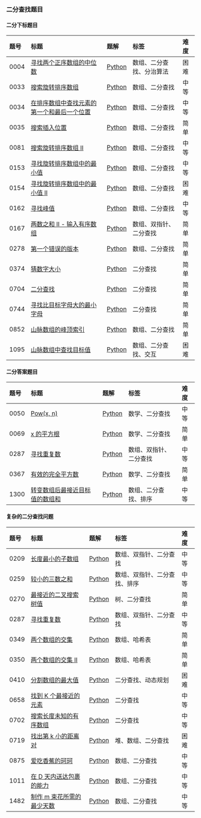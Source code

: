 ### 二分查找题目

#### 二分下标题目

| 题号 | 标题                                                                                                                                | 题解                                                                                                                                                                                                                                                                           | 标签                     | 难度 |
| :--- | :---------------------------------------------------------------------------------------------------------------------------------- | :----------------------------------------------------------------------------------------------------------------------------------------------------------------------------------------------------------------------------------------------------------------------------- | :----------------------- | :--- |
| 0004 | [寻找两个正序数组的中位数](https://leetcode.cn/problems/median-of-two-sorted-arrays/)                                               | [Python](https://github.com/itcharge/LeetCode-Py/blob/main/Solutions/0004.%20%E5%AF%BB%E6%89%BE%E4%B8%A4%E4%B8%AA%E6%AD%A3%E5%BA%8F%E6%95%B0%E7%BB%84%E7%9A%84%E4%B8%AD%E4%BD%8D%E6%95%B0.md)                                                                                  | 数组、二分查找、分治算法 | 困难 |
| 0033 | [搜索旋转排序数组](https://leetcode.cn/problems/search-in-rotated-sorted-array/)                                                    | [Python](https://github.com/itcharge/LeetCode-Py/blob/main/Solutions/0033.%20%E6%90%9C%E7%B4%A2%E6%97%8B%E8%BD%AC%E6%8E%92%E5%BA%8F%E6%95%B0%E7%BB%84.md)                                                                                                                      | 数组、二分查找           | 中等 |
| 0034 | [在排序数组中查找元素的第一个和最后一个位置](https://leetcode.cn/problems/find-first-and-last-position-of-element-in-sorted-array/) | [Python](https://github.com/itcharge/LeetCode-Py/blob/main/Solutions/0034.%20%E5%9C%A8%E6%8E%92%E5%BA%8F%E6%95%B0%E7%BB%84%E4%B8%AD%E6%9F%A5%E6%89%BE%E5%85%83%E7%B4%A0%E7%9A%84%E7%AC%AC%E4%B8%80%E4%B8%AA%E5%92%8C%E6%9C%80%E5%90%8E%E4%B8%80%E4%B8%AA%E4%BD%8D%E7%BD%AE.md) | 数组、二分查找           | 中等 |
| 0035 | [搜索插入位置](https://leetcode.cn/problems/search-insert-position/)                                                                | [Python](https://github.com/itcharge/LeetCode-Py/blob/main/Solutions/0035.%20%E6%90%9C%E7%B4%A2%E6%8F%92%E5%85%A5%E4%BD%8D%E7%BD%AE.md)                                                                                                                                        | 数组、二分查找           | 简单 |
| 0081 | [搜索旋转排序数组 II](https://leetcode.cn/problems/search-in-rotated-sorted-array-ii/)                                              | [Python](https://github.com/itcharge/LeetCode-Py/blob/main/Solutions/0081.%20%E6%90%9C%E7%B4%A2%E6%97%8B%E8%BD%AC%E6%8E%92%E5%BA%8F%E6%95%B0%E7%BB%84%20II.md)                                                                                                                 | 数组、二分查找           | 中等 |
| 0153 | [寻找旋转排序数组中的最小值](https://leetcode.cn/problems/find-minimum-in-rotated-sorted-array/)                                    | [Python](https://github.com/itcharge/LeetCode-Py/blob/main/Solutions/0153.%20%E5%AF%BB%E6%89%BE%E6%97%8B%E8%BD%AC%E6%8E%92%E5%BA%8F%E6%95%B0%E7%BB%84%E4%B8%AD%E7%9A%84%E6%9C%80%E5%B0%8F%E5%80%BC.md)                                                                         | 数组、二分查找           | 中等 |
| 0154 | [寻找旋转排序数组中的最小值 II](https://leetcode.cn/problems/find-minimum-in-rotated-sorted-array-ii/)                              | [Python](https://github.com/itcharge/LeetCode-Py/blob/main/Solutions/0154.%20%E5%AF%BB%E6%89%BE%E6%97%8B%E8%BD%AC%E6%8E%92%E5%BA%8F%E6%95%B0%E7%BB%84%E4%B8%AD%E7%9A%84%E6%9C%80%E5%B0%8F%E5%80%BC%20II.md)                                                                    | 数组、二分查找           | 困难 |
| 0162 | [寻找峰值](https://leetcode.cn/problems/find-peak-element/)                                                                         | [Python](https://github.com/itcharge/LeetCode-Py/blob/main/Solutions/0162.%20%E5%AF%BB%E6%89%BE%E5%B3%B0%E5%80%BC.md)                                                                                                                                                          | 数组、二分查找           | 中等 |
| 0167 | [两数之和 II - 输入有序数组](https://leetcode.cn/problems/two-sum-ii-input-array-is-sorted/)                                        | [Python](https://github.com/itcharge/LeetCode-Py/blob/main/Solutions/0167.%20%E4%B8%A4%E6%95%B0%E4%B9%8B%E5%92%8C%20II%20-%20%E8%BE%93%E5%85%A5%E6%9C%89%E5%BA%8F%E6%95%B0%E7%BB%84.md)                                                                                        | 数组、双指针、二分查找   | 简单 |
| 0278 | [第一个错误的版本](https://leetcode.cn/problems/first-bad-version/)                                                                 | [Python](https://github.com/itcharge/LeetCode-Py/blob/main/Solutions/0278.%20%E7%AC%AC%E4%B8%80%E4%B8%AA%E9%94%99%E8%AF%AF%E7%9A%84%E7%89%88%E6%9C%AC.md)                                                                                                                      | 数组、二分查找           | 简单 |
| 0374 | [猜数字大小](https://leetcode.cn/problems/guess-number-higher-or-lower/)                                                            | [Python](https://github.com/itcharge/LeetCode-Py/blob/main/Solutions/0374.%20%E7%8C%9C%E6%95%B0%E5%AD%97%E5%A4%A7%E5%B0%8F.md)                                                                                                                                                 | 二分查找                 | 简单 |
| 0704 | [二分查找](https://leetcode.cn/problems/binary-search/)                                                                             | [Python](https://github.com/itcharge/LeetCode-Py/blob/main/Solutions/0704.%20%E4%BA%8C%E5%88%86%E6%9F%A5%E6%89%BE.md)                                                                                                                                                          | 二分查找                 | 简单 |
| 0744 | [寻找比目标字母大的最小字母](https://leetcode.cn/problems/find-smallest-letter-greater-than-target/)                                | [Python](https://github.com/itcharge/LeetCode-Py/blob/main/Solutions/0744.%20%E5%AF%BB%E6%89%BE%E6%AF%94%E7%9B%AE%E6%A0%87%E5%AD%97%E6%AF%8D%E5%A4%A7%E7%9A%84%E6%9C%80%E5%B0%8F%E5%AD%97%E6%AF%8D.md)                                                                         | 二分查找                 | 简单 |
| 0852 | [山脉数组的峰顶索引](https://leetcode.cn/problems/peak-index-in-a-mountain-array/)                                                  | [Python](https://github.com/itcharge/LeetCode-Py/blob/main/Solutions/0852.%20%E5%B1%B1%E8%84%89%E6%95%B0%E7%BB%84%E7%9A%84%E5%B3%B0%E9%A1%B6%E7%B4%A2%E5%BC%95.md)                                                                                                             | 数组、二分查找           | 简单 |
| 1095 | [山脉数组中查找目标值](https://leetcode.cn/problems/find-in-mountain-array/)                                                        | [Python](https://github.com/itcharge/LeetCode-Py/blob/main/Solutions/1095.%20%E5%B1%B1%E8%84%89%E6%95%B0%E7%BB%84%E4%B8%AD%E6%9F%A5%E6%89%BE%E7%9B%AE%E6%A0%87%E5%80%BC.md)                                                                                                    | 数组、二分查找、交互     | 困难 |

#### 二分答案题目

| 题号 | 标题                                                                                                   | 题解                                                                                                                                                                                                                     | 标签                   | 难度 |
| :--- | :----------------------------------------------------------------------------------------------------- | :----------------------------------------------------------------------------------------------------------------------------------------------------------------------------------------------------------------------- | :--------------------- | :--- |
| 0050 | [Pow(x, n)](https://leetcode.cn/problems/powx-n/)                                                      | [Python](https://github.com/itcharge/LeetCode-Py/blob/main/Solutions/0050.%20Pow%28x%2C%20n%29.md)                                                                                                                       | 数学、二分查找         | 中等 |
| 0069 | [x 的平方根](https://leetcode.cn/problems/sqrtx/)                                                      | [Python](https://github.com/itcharge/LeetCode-Py/blob/main/Solutions/0069.%20x%20%E7%9A%84%E5%B9%B3%E6%96%B9%E6%A0%B9.md)                                                                                                | 数学、二分查找         | 简单 |
| 0287 | [寻找重复数](https://leetcode.cn/problems/find-the-duplicate-number/)                                  | [Python](https://github.com/itcharge/LeetCode-Py/blob/main/Solutions/0287.%20%E5%AF%BB%E6%89%BE%E9%87%8D%E5%A4%8D%E6%95%B0.md)                                                                                           | 数组、双指针、二分查找 | 中等 |
| 0367 | [有效的完全平方数](https://leetcode.cn/problems/valid-perfect-square/)                                 | [Python](https://github.com/itcharge/LeetCode-Py/blob/main/Solutions/0367.%20%E6%9C%89%E6%95%88%E7%9A%84%E5%AE%8C%E5%85%A8%E5%B9%B3%E6%96%B9%E6%95%B0.md)                                                                | 数学、二分查找         | 简单 |
| 1300 | [转变数组后最接近目标值的数组和](https://leetcode.cn/problems/sum-of-mutated-array-closest-to-target/) | [Python](https://github.com/itcharge/LeetCode-Py/blob/main/Solutions/1300.%20%E8%BD%AC%E5%8F%98%E6%95%B0%E7%BB%84%E5%90%8E%E6%9C%80%E6%8E%A5%E8%BF%91%E7%9B%AE%E6%A0%87%E5%80%BC%E7%9A%84%E6%95%B0%E7%BB%84%E5%92%8C.md) | 数组、二分查找、排序   | 中等 |

#### 复杂的二分查找问题

| 题号 | 标题                                                                                                 | 题解                                                                                                                                                                                        | 标签                         | 难度 |
| :--- | :--------------------------------------------------------------------------------------------------- | :------------------------------------------------------------------------------------------------------------------------------------------------------------------------------------------ | :--------------------------- | :--- |
| 0209 | [长度最小的子数组](https://leetcode.cn/problems/minimum-size-subarray-sum/)                          | [Python](https://github.com/itcharge/LeetCode-Py/blob/main/Solutions/0209.%20%E9%95%BF%E5%BA%A6%E6%9C%80%E5%B0%8F%E7%9A%84%E5%AD%90%E6%95%B0%E7%BB%84.md)                                   | 数组、双指针、二分查找       | 中等 |
| 0259 | [较小的三数之和](https://leetcode.cn/problems/3sum-smaller/)                                         | [Python](https://github.com/itcharge/LeetCode-Py/blob/main/Solutions/0259.%20%E8%BE%83%E5%B0%8F%E7%9A%84%E4%B8%89%E6%95%B0%E4%B9%8B%E5%92%8C.md)                                            | 数组、双指针、二分查找、排序 | 中等 |
| 0270 | [最接近的二叉搜索树值](https://leetcode.cn/problems/closest-binary-search-tree-value/)               | [Python](https://github.com/itcharge/LeetCode-Py/blob/main/Solutions/0270.%20%E6%9C%80%E6%8E%A5%E8%BF%91%E7%9A%84%E4%BA%8C%E5%8F%89%E6%90%9C%E7%B4%A2%E6%A0%91%E5%80%BC.md)                 | 树、二分查找                 | 简单 |
| 0287 | [寻找重复数](https://leetcode.cn/problems/find-the-duplicate-number/)                                | [Python](https://github.com/itcharge/LeetCode-Py/blob/main/Solutions/0287.%20%E5%AF%BB%E6%89%BE%E9%87%8D%E5%A4%8D%E6%95%B0.md)                                                              | 数组、双指针、二分查找       | 中等 |
| 0349 | [两个数组的交集](https://leetcode.cn/problems/intersection-of-two-arrays/)                           | [Python](https://github.com/itcharge/LeetCode-Py/blob/main/Solutions/0349.%20%E4%B8%A4%E4%B8%AA%E6%95%B0%E7%BB%84%E7%9A%84%E4%BA%A4%E9%9B%86.md)                                            | 数组、哈希表                 | 简单 |
| 0350 | [两个数组的交集 II](https://leetcode.cn/problems/intersection-of-two-arrays-ii/)                     | [Python](https://github.com/itcharge/LeetCode-Py/blob/main/Solutions/0350.%20%E4%B8%A4%E4%B8%AA%E6%95%B0%E7%BB%84%E7%9A%84%E4%BA%A4%E9%9B%86%20II.md)                                       | 数组、哈希表                 | 简单 |
| 0410 | [分割数组的最大值](https://leetcode.cn/problems/split-array-largest-sum/)                            | [Python](https://github.com/itcharge/LeetCode-Py/blob/main/Solutions/0410.%20%E5%88%86%E5%89%B2%E6%95%B0%E7%BB%84%E7%9A%84%E6%9C%80%E5%A4%A7%E5%80%BC.md)                                   | 二分查找、动态规划           | 困难 |
| 0658 | [找到 K 个最接近的元素](https://leetcode.cn/problems/find-k-closest-elements/)                       | [Python](https://github.com/itcharge/LeetCode-Py/blob/main/Solutions/0658.%20%E6%89%BE%E5%88%B0%20K%20%E4%B8%AA%E6%9C%80%E6%8E%A5%E8%BF%91%E7%9A%84%E5%85%83%E7%B4%A0.md)                   | 二分查找                     | 中等 |
| 0702 | [搜索长度未知的有序数组](https://leetcode.cn/problems/search-in-a-sorted-array-of-unknown-size/)     | [Python](https://github.com/itcharge/LeetCode-Py/blob/main/Solutions/0702.%20%E6%90%9C%E7%B4%A2%E9%95%BF%E5%BA%A6%E6%9C%AA%E7%9F%A5%E7%9A%84%E6%9C%89%E5%BA%8F%E6%95%B0%E7%BB%84.md)        | 二分查找                     | 中等 |
| 0719 | [找出第 k 小的距离对](https://leetcode.cn/problems/find-k-th-smallest-pair-distance/)                | [Python](https://github.com/itcharge/LeetCode-Py/blob/main/Solutions/0719.%20%E6%89%BE%E5%87%BA%E7%AC%AC%20k%20%E5%B0%8F%E7%9A%84%E8%B7%9D%E7%A6%BB%E5%AF%B9.md)                            | 堆、数组、二分查找           | 困难 |
| 0875 | [爱吃香蕉的珂珂](https://leetcode.cn/problems/koko-eating-bananas/)                                  | [Python](https://github.com/itcharge/LeetCode-Py/blob/main/Solutions/0875.%20%E7%88%B1%E5%90%83%E9%A6%99%E8%95%89%E7%9A%84%E7%8F%82%E7%8F%82.md)                                            | 数组、二分查找               | 中等 |
| 1011 | [在 D 天内送达包裹的能力](https://leetcode.cn/problems/capacity-to-ship-packages-within-d-days/)     | [Python](https://github.com/itcharge/LeetCode-Py/blob/main/Solutions/1011.%20%E5%9C%A8%20D%20%E5%A4%A9%E5%86%85%E9%80%81%E8%BE%BE%E5%8C%85%E8%A3%B9%E7%9A%84%E8%83%BD%E5%8A%9B.md)          | 数组、二分查找               | 中等 |
| 1482 | [制作 m 束花所需的最少天数](https://leetcode.cn/problems/minimum-number-of-days-to-make-m-bouquets/) | [Python](https://github.com/itcharge/LeetCode-Py/blob/main/Solutions/1482.%20%E5%88%B6%E4%BD%9C%20m%20%E6%9D%9F%E8%8A%B1%E6%89%80%E9%9C%80%E7%9A%84%E6%9C%80%E5%B0%91%E5%A4%A9%E6%95%B0.md) | 数组、二分查找               | 中等 |

